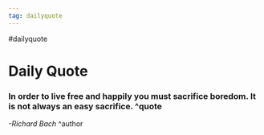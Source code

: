 ```yaml
---
tag: dailyquote
---
```


#dailyquote

# Daily Quote

### In order to live free and happily you must sacrifice boredom. It is not always an easy sacrifice. ^quote
*-Richard Bach* ^author

